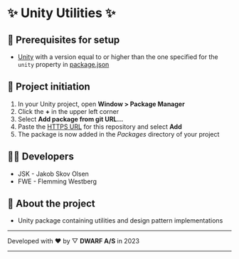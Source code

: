 # ✨ Unity Utilities ✨

## 🌱 Prerequisites for setup

-   [Unity](https://unity.com/download) with a version equal to or higher than the one specified for the `unity` property in [package.json](./package.json)

## 🧰 Project initiation

1.  In your Unity project, open **Window > Package Manager**
2.  Click the **+** in the upper left corner
3.  Select **Add package from git URL...**
4.  Paste the [HTTPS URL](https://github.com/dwarfhq/dwarf-unity.git) for this repository and select **Add**
5.  The package is now added in the *Packages* directory of your project

## 👨‍💻 Developers

-   JSK - Jakob Skov Olsen
-   FWE - Flemming Westberg

## 📘 About the project

-   Unity package containing utilities and design pattern implementations

---

Developed with ❤️ by ▽ **DWARF A/S** in 2023

---
